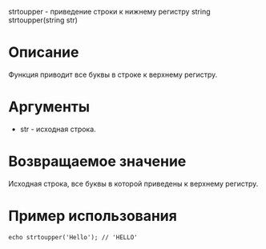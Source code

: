 strtoupper - приведение строки к нижнему регистру
    string strtoupper(string str)

Описание
========

Функция приводит все буквы в строке к верхнему регистру.

Аргументы
=========

* str - исходная строка.

Возвращаемое значение
=====================

Исходная строка, все буквы в которой приведены к верхнему регистру.

Пример использования
====================

    echo strtoupper('Hello'); // 'HELLO'

